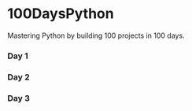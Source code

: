 # 100DaysPython

Mastering Python by building 100 projects in 100 days. 

### Day 1

### Day 2

### Day 3

